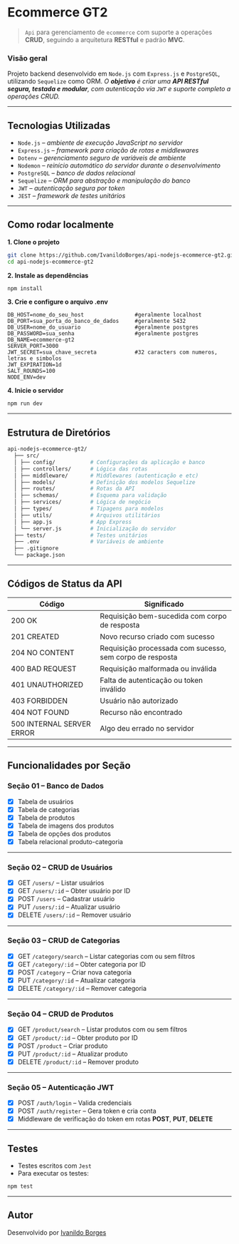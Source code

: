 # Ecommerce GT2

> ``Api`` para gerenciamento de ``ecommerce`` com suporte a operações **CRUD**, seguindo a arquitetura **RESTful** e padrão **MVC**.

### Visão geral

Projeto backend desenvolvido em ``Node.js`` com ``Express.js`` e ``PostgreSQL``, utilizando ``Sequelize`` como ORM. *O **objetivo** é criar uma **API RESTful segura, testada e modular**, com autenticação via ``JWT`` e suporte completo a operações CRUD.*

---

## Tecnologias Utilizadas

- ``Node.js``     – *ambiente de execução JavaScript no servidor*
- ``Express.js``  – *framework para criação de rotas e middlewares*
- ``Dotenv``      – *gerenciamento seguro de variáveis de ambiente*
- ``Nodemon``     – *reinício automático do servidor durante o desenvolvimento*
- ``PostgreSQL``  – *banco de dados relacional*
- ``Sequelize``   – *ORM para abstração e manipulação do banco*
- ``JWT``         – *autenticação segura por token*
- ``JEST``        – *framework de testes unitários*

---

## Como rodar localmente

**1. Clone o projeto**
```bash
git clone https://github.com/IvanildoBorges/api-nodejs-ecommerce-gt2.git
cd api-nodejs-ecommerce-gt2
```

**2. Instale as dependências**
```bash
npm install
```

**3. Crie e configure o arquivo .env**
```env
DB_HOST=nome_do_seu_host                #geralmente localhost
DB_PORT=sua_porta_do_banco_de_dados     #geralmente 5432
DB_USER=nome_do_usuario                 #geralmente postgres       
DB_PASSWORD=sua_senha                   #geralmente postgres
DB_NAME=ecommerce-gt2
SERVER_PORT=3000
JWT_SECRET=sua_chave_secreta            #32 caracters com numeros, letras e simbolos
JWT_EXPIRATION=1d
SALT_ROUNDS=100
NODE_ENV=dev
```

**4. Inicie o servidor**
```bash
npm run dev
```

---

## Estrutura de Diretórios
```bash
api-nodejs-ecommerce-gt2/
  ├── src/
  │ ├── config/           # Configurações da aplicação e banco
  │ ├── controllers/      # Lógica das rotas
  │ ├── middleware/       # Middlewares (autenticação e etc)
  │ ├── models/           # Definição dos modelos Sequelize
  │ ├── routes/           # Rotas da API
  │ ├── schemas/          # Esquema para validação
  │ ├── services/         # Lógica de negócio
  │ ├── types/            # Tipagens para modelos
  │ ├── utils/            # Arquivos utilitários
  │ ├── app.js            # App Express
  │ └── server.js         # Inicialização do servidor
  ├── tests/              # Testes unitários
  ├── .env                # Variáveis de ambiente
  ├── .gitignore
  └── package.json
```

---

## Códigos de Status da API

| Código | Significado |
|--------|-------------|
| 200 OK | Requisição bem-sucedida com corpo de resposta |
| 201 CREATED | Novo recurso criado com sucesso |
| 204 NO CONTENT | Requisição processada com sucesso, sem corpo de resposta |
| 400 BAD REQUEST | Requisição malformada ou inválida |
| 401 UNAUTHORIZED | Falta de autenticação ou token inválido |
| 403 FORBIDDEN | Usuário não autorizado |
| 404 NOT FOUND | Recurso não encontrado |
| 500 INTERNAL SERVER ERROR | Algo deu errado no servidor |

---

## Funcionalidades por Seção

### Seção 01 – Banco de Dados

- [x] Tabela de usuários
- [x] Tabela de categorias
- [x] Tabela de produtos
- [x] Tabela de imagens dos produtos
- [x] Tabela de opções dos produtos
- [x] Tabela relacional produto-categoria

---

### Seção 02 – CRUD de Usuários

- [x] GET `/users/` – Listar usuários  
- [x] GET `/users/:id` – Obter usuário por ID  
- [x] POST `/users` – Cadastrar usuário  
- [x] PUT `/users/:id` – Atualizar usuário  
- [x] DELETE `/users/:id` – Remover usuário  

---

### Seção 03 – CRUD de Categorias

- [x] GET `/category/search` – Listar categorias com ou sem filtros
- [x] GET `/category/:id` – Obter categoria por ID  
- [x] POST `/category` – Criar nova categoria  
- [x] PUT `/category/:id` – Atualizar categoria  
- [x] DELETE `/category/:id` – Remover categoria  

---

### Seção 04 – CRUD de Produtos

- [x] GET `/product/search` – Listar produtos com ou sem filtros
- [x] GET `/product/:id` – Obter produto por ID  
- [x] POST `/product` – Criar produto  
- [x] PUT `/product/:id` – Atualizar produto  
- [x] DELETE `/product/:id` – Remover produto  

---

### Seção 05 – Autenticação JWT

- [x] POST `/auth/login` – Valida credenciais
- [x] POST `/auth/register` – Gera token e cria conta
- [x] Middleware de verificação do token em rotas **POST**, **PUT**, **DELETE**

---

## Testes

- Testes escritos com ``Jest``
- Para executar os testes:
```bash
npm test
```

---

## Autor

Desenvolvido por [Ivanildo Borges](https://www.linkedin.com/in/IvanildoBorges)
